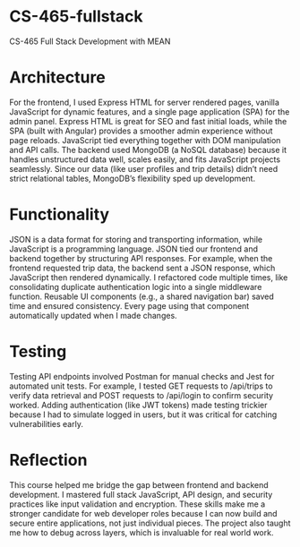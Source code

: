 # CS-465-fullstack
CS-465 Full Stack Development with MEAN

# Architecture
For the frontend, I used Express HTML for server rendered pages, vanilla JavaScript for dynamic features, and a single page application (SPA) for the admin panel. Express HTML is great for SEO and fast initial loads, while the SPA (built with Angular) provides a smoother admin experience without page reloads. JavaScript tied everything together with DOM manipulation and API calls. The backend used MongoDB (a NoSQL database) because it handles unstructured data well, scales easily, and fits JavaScript projects seamlessly. Since our data (like user profiles and trip details) didn’t need strict relational tables, MongoDB’s flexibility sped up development.

# Functionality
JSON is a data format for storing and transporting information, while JavaScript is a programming language. JSON tied our frontend and backend together by structuring API responses. For example, when the frontend requested trip data, the backend sent a JSON response, which JavaScript then rendered dynamically. I refactored code multiple times, like consolidating duplicate authentication logic into a single middleware function. Reusable UI components (e.g., a shared navigation bar) saved time and ensured consistency. Every page using that component automatically updated when I made changes.

# Testing
Testing API endpoints involved Postman for manual checks and Jest for automated unit tests. For example, I tested GET requests to /api/trips to verify data retrieval and POST requests to /api/login to confirm security worked. Adding authentication (like JWT tokens) made testing trickier because I had to simulate logged in users, but it was critical for catching vulnerabilities early.

# Reflection
This course helped me bridge the gap between frontend and backend development. I mastered full stack JavaScript, API design, and security practices like input validation and encryption. These skills make me a stronger candidate for web developer roles because I can now build and secure entire applications, not just individual pieces. The project also taught me how to debug across layers, which is invaluable for real world work.
